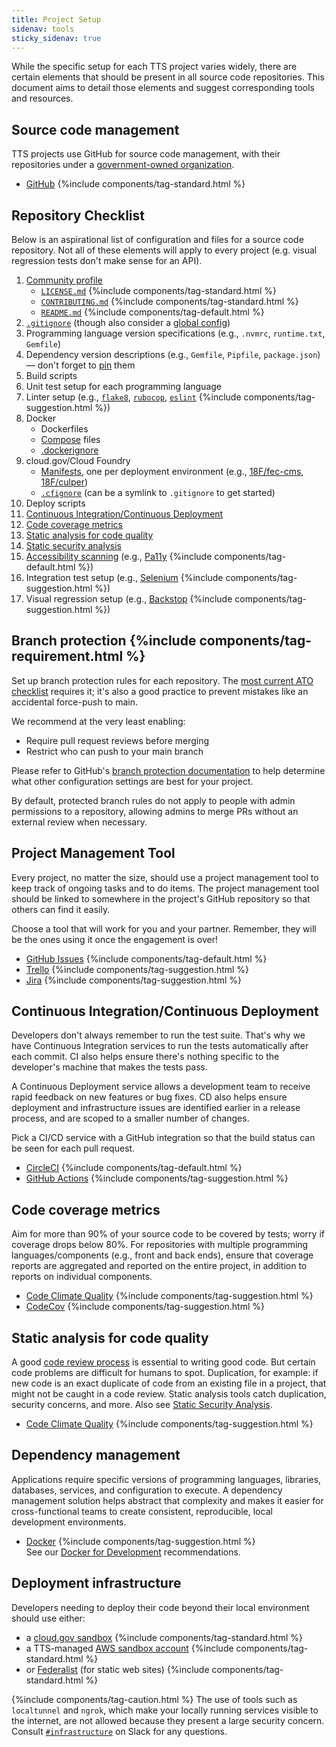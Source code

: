 ```yaml
---
title: Project Setup
sidenav: tools
sticky_sidenav: true
---
```


While the specific setup for each TTS project varies widely, there are certain
elements that should be present in all source code repositories. This document
aims to detail those elements and suggest corresponding tools and resources.

## Source code management

TTS projects use GitHub for source code management, with their repositories
under a [government-owned
organization](https://handbook.tts.gsa.gov/github/#organizations).

- [GitHub](https://handbook.tts.gsa.gov/github/) {%include components/tag-standard.html %}

## Repository Checklist

Below is an aspirational list of configuration and files for a source
code repository. Not all of these elements will apply to every project (e.g.
visual regression tests don't make sense for an API).

1. [Community profile](https://help.github.com/en/github/building-a-strong-community/about-community-profiles-for-public-repositories)
   - [`LICENSE.md`](https://github.com/18F/open-source-policy/blob/master/LICENSE.md) {%include components/tag-standard.html %}
   - [`CONTRIBUTING.md`](https://github.com/18F/open-source-policy/blob/master/CONTRIBUTING.md) {%include components/tag-standard.html %}
   - [`README.md`](https://github.com/18F/open-source-policy/blob/master/README_TEMPLATE.md) {%include components/tag-default.html %}
1. [`.gitignore`](https://github.com/github/gitignore) (though also consider a [global config](https://help.github.com/articles/ignoring-files/#create-a-global-gitignore))
1. Programming language version specifications (e.g., `.nvmrc`, `runtime.txt`, `Gemfile`)
1. Dependency version descriptions (e.g., `Gemfile`, `Pipfile`, `package.json`) — don't forget to
   [pin](https://pages.18f.gov/before-you-ship/infrastructure/pinning-dependencies/)
   them
1. Build scripts
1. Unit test setup for each programming language
1. Linter setup (e.g., [`flake8`](http://flake8.pycqa.org/en/latest/),
   [`rubocop`](../ruby/rubocop.yml),
   [`eslint`](https://github.com/airbnb/javascript/blob/master/linters/.eslintrc) {%include components/tag-suggestion.html %})
1. Docker
   - Dockerfiles
   - [Compose](https://docs.docker.com/compose/) files
   - [.dockerignore](https://docs.docker.com/engine/reference/builder/#dockerignore-file)
1. cloud.gov/Cloud Foundry
   - [Manifests](https://docs.cloudfoundry.org/devguide/deploy-apps/manifest.html), one per deployment environment (e.g., [18F/fec-cms](https://github.com/18F/fec-cms), [18F/culper](https://github.com/18F/culper/tree/develop/conf/manifests))
   - [`.cfignore`](https://docs.cloudfoundry.org/devguide/deploy-apps/prepare-to-deploy.html#-ignore-unnecessary-files-when-pushing) (can be a symlink to `.gitignore` to get started)
1. Deploy scripts
1. [Continuous Integration/Continuous Deployment](#continuous-integrationcontinuous-deployment)
1. [Code coverage metrics](#code-coverage-metrics)
1. [Static analysis for code quality](#static-analysis-for-code-quality)
1. [Static security analysis](https://pages.18f.gov/before-you-ship/security/static-analysis/)
1. [Accessibility scanning](https://engineering.18f.gov/accessibility-scanning/) (e.g., [Pa11y](https://pa11y.org/) {%include components/tag-default.html %})
1. Integration test setup (e.g., [Selenium](https://www.selenium.dev/) {%include components/tag-suggestion.html %})
1. Visual regression setup (e.g., [Backstop](https://github.com/garris/BackstopJS) {%include components/tag-suggestion.html %})

## Branch protection {%include components/tag-requirement.html %}

Set up branch protection rules for each repository. The [most current ATO checklist](https://github.com/18F/tts-tech-portfolio/blob/master/.github/ISSUE_TEMPLATE/ato.md) requires it;
it's also a good practice to prevent mistakes like an accidental force-push to main.

We recommend at the very least enabling:
* Require pull request reviews before merging
* Restrict who can push to your main branch

Please refer to GitHub's [branch protection documentation](https://docs.github.com/en/github/administering-a-repository/managing-a-branch-protection-rule)
to help determine what other configuration settings are best for your project. 

By default, protected branch rules do not apply to people with admin permissions to a repository,
allowing admins to merge PRs without an external review when necessary.

## Project Management Tool

Every project, no matter the size, should use a project management tool to keep
track of ongoing tasks and to do items. The project management tool should be
linked to somewhere in the project's GitHub repository so that others can find
it easily.

Choose a tool that will work for you and your partner. Remember, they will be the ones
using it once the engagement is over!

- [GitHub Issues](https://guides.github.com/features/issues/) {%include components/tag-default.html %}
- [Trello](https://trello.com/) {%include components/tag-suggestion.html %}
- [Jira](https://www.atlassian.com/software/jira) {%include components/tag-suggestion.html %}


## Continuous Integration/Continuous Deployment

Developers don't always remember to run the test suite. That's why we have
Continuous Integration services to run the tests automatically after each
commit. CI also helps ensure there's nothing specific to the developer's machine
that makes the tests pass.

A Continuous Deployment service allows a development team to receive rapid
feedback on new features or bug fixes. CD also helps ensure deployment and
infrastructure issues are identified earlier in a release process, and are
scoped to a smaller number of changes.

Pick a CI/CD service with a GitHub integration so that the build status can be seen
for each pull request.

- [CircleCI](https://circleci.com/) {%include components/tag-default.html %}
- [GitHub Actions](https://github.com/features/actions) {%include components/tag-suggestion.html %}

## Code coverage metrics

Aim for more than 90% of your source code to be covered by tests; worry if
coverage drops below 80%. For repositories with multiple programming
languages/components (e.g., front and back ends), ensure that coverage reports
are aggregated and reported on the entire project, in addition to reports on
individual components.

- [Code Climate Quality](https://codeclimate.com/quality/) {%include components/tag-suggestion.html %}
- [CodeCov](https://codecov.io/) {%include components/tag-suggestion.html %}

## Static analysis for code quality

A good [code review process](../code-review/) is essential to writing good code.
But certain code problems are difficult for humans to spot. Duplication, for
example: if new code is an exact duplicate of code from an existing file in a
project, that might not be caught in a code review. Static analysis tools catch
duplication, security concerns, and more. Also see [Static Security
Analysis](https://before-you-ship.18f.gov/security/static-analysis/).

- [Code Climate Quality](https://codeclimate.com/quality/) {%include components/tag-suggestion.html %}

## Dependency management

Applications require specific versions of programming languages, libraries,
databases, services, and configuration to execute. A dependency management
solution helps abstract that complexity and makes it easier for cross-functional
teams to create consistent, reproducible, local development environments.

- [Docker](https://www.docker.com/why-docker) {%include components/tag-suggestion.html %}<br>
  See our [Docker for Development](../docker/) recommendations.

## Deployment infrastructure

Developers needing to deploy their code beyond their local environment should
use either:

- a [cloud.gov sandbox](https://cloud.gov/docs/pricing/free-limited-sandbox/) {%include components/tag-standard.html %}
- a TTS-managed [AWS sandbox account](https://before-you-ship.18f.gov/infrastructure/sandbox/#aws-sandbox-accounts) {%include components/tag-standard.html %}
- or [Federalist](https://handbook.tts.gsa.gov/federalist/) (for static web sites) {%include components/tag-standard.html %}

{%include components/tag-caution.html %} The use of tools such as `localtunnel`
and `ngrok`, which make your locally running services visible to the internet,
are not allowed because they present a large security concern. Consult
[`#infrastructure`](https://gsa-tts.slack.com/archives/C039MHHF8) on Slack for any questions.
